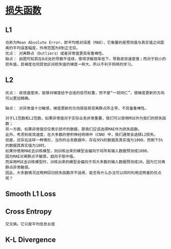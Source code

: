 # [损失函数](https://zhuanlan.zhihu.com/p/377799012)
## L1 
```
也称为Mean Absolute Error，即平均绝对误差（MAE），它衡量的是预测值与真实值之间距离的平均误差幅度，作用范围为0到正无穷。
优点： 对离群点（Outliers）或者异常值更具有鲁棒性。
缺点： 由图可知其在0点处的导数不连续，使得求解效率低下，导致收敛速度慢；而对于较小的损失值，其梯度也同其他区间损失值的梯度一样大，所以不利于网络的学习。
```
## L2
```
优点： 收敛速度快，能够对梯度给予合适的惩罚权重，而不是“一视同仁”，使梯度更新的方向可以更加精确。

缺点： 对异常值十分敏感，梯度更新的方向很容易受离群点所主导，不具备鲁棒性。

对于L1范数和L2范数，如果异常值对于实际业务非常重要，我们可以使用MSE作为我们的损失函数；
另一方面，如果异常值仅仅表示损坏的数据，那我们应该选择MAE作为损失函数。
此外，考虑到收敛速度，在大多数的卷积神经网络中（CNN）中，我们通常会选择L2损失。
但是，还存在这样一种情形，当你的业务数据中，存在95%的数据其真实值为1000，而剩下5%的数据其真实值为10时，
如果你使用MAE去训练模型，则训练出来的模型会偏向于将所有输入数据预测成1000，
因为MAE对离群点不敏感，趋向于取中值。
而采用MSE去训练模型时，训练出来的模型会偏向于将大多数的输入数据预测成10，因为它对离群点异常敏感。
因此，大多数情况这两种回归损失函数并不适用，能否有什么办法可以同时利用这两者的优点呢？
```
## Smooth L1 Loss
## Cross Entropy 
```
交叉熵。它只是平均信息长度
```
## K-L Divergence
